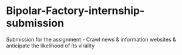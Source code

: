 # Bipolar-Factory-internship-submission
Submission for the assignment - Crawl news &amp; information websites &amp; anticipate the likelihood of its virality

